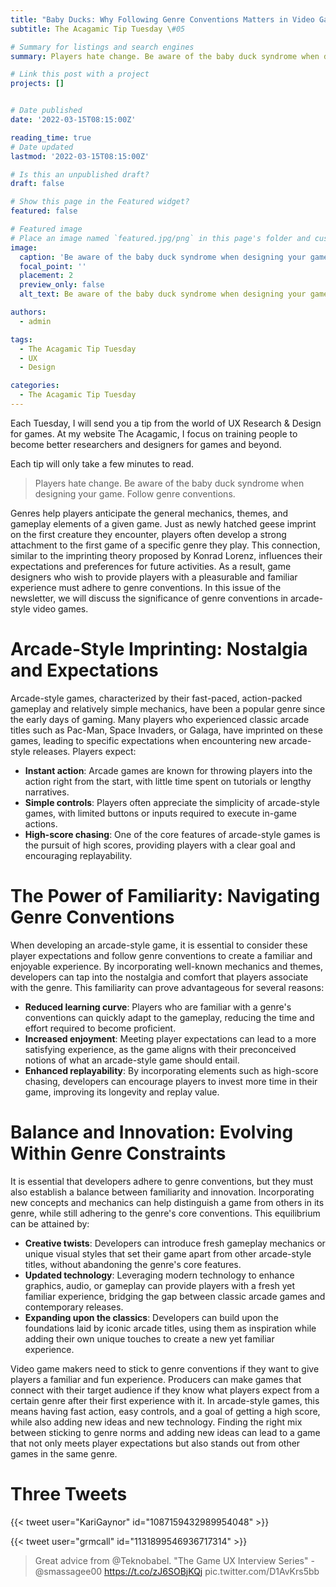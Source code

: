 ```yaml
---
title: "Baby Ducks: Why Following Genre Conventions Matters in Video Games"
subtitle: The Acagamic Tip Tuesday \#05

# Summary for listings and search engines
summary: Players hate change. Be aware of the baby duck syndrome when designing your game. Follow genre conventions.

# Link this post with a project
projects: []


# Date published
date: '2022-03-15T08:15:00Z'

reading_time: true
# Date updated
lastmod: '2022-03-15T08:15:00Z'

# Is this an unpublished draft?
draft: false

# Show this page in the Featured widget?
featured: false

# Featured image
# Place an image named `featured.jpg/png` in this page's folder and customize its options here.
image:
  caption: 'Be aware of the baby duck syndrome when designing your game'
  focal_point: ''
  placement: 2
  preview_only: false
  alt_text: Be aware of the baby duck syndrome when designing your game

authors:
  - admin

tags:
  - The Acagamic Tip Tuesday
  - UX
  - Design

categories:
  - The Acagamic Tip Tuesday
---
```

Each Tuesday, I will send you a tip from the world of UX Research & Design for games. At my website The Acagamic, I focus on training people to become better researchers and designers for games and beyond.

Each tip will only take a few minutes to read.

> Players hate change. Be aware of the baby duck syndrome when designing your game. Follow genre conventions.

Genres help players anticipate the general mechanics, themes, and gameplay elements of a given game. Just as newly hatched geese imprint on the first creature they encounter, players often develop a strong attachment to the first game of a specific genre they play. This connection, similar to the imprinting theory proposed by Konrad Lorenz, influences their expectations and preferences for future activities. As a result, game designers who wish to provide players with a pleasurable and familiar experience must adhere to genre conventions. In this issue of the newsletter, we will discuss the significance of genre conventions in arcade-style video games.

# Arcade-Style Imprinting: Nostalgia and Expectations

Arcade-style games, characterized by their fast-paced, action-packed gameplay and relatively simple mechanics, have been a popular genre since the early days of gaming. Many players who experienced classic arcade titles such as Pac-Man, Space Invaders, or Galaga, have imprinted on these games, leading to specific expectations when encountering new arcade-style releases. Players expect:

- **Instant action**: Arcade games are known for throwing players into the action right from the start, with little time spent on tutorials or lengthy narratives.
- **Simple controls**: Players often appreciate the simplicity of arcade-style games, with limited buttons or inputs required to execute in-game actions.
- **High-score chasing**: One of the core features of arcade-style games is the pursuit of high scores, providing players with a clear goal and encouraging replayability.

# The Power of Familiarity: Navigating Genre Conventions

When developing an arcade-style game, it is essential to consider these player expectations and follow genre conventions to create a familiar and enjoyable experience. By incorporating well-known mechanics and themes, developers can tap into the nostalgia and comfort that players associate with the genre. This familiarity can prove advantageous for several reasons:

- **Reduced learning curve**: Players who are familiar with a genre's conventions can quickly adapt to the gameplay, reducing the time and effort required to become proficient.
- **Increased enjoyment**: Meeting player expectations can lead to a more satisfying experience, as the game aligns with their preconceived notions of what an arcade-style game should entail.
- **Enhanced replayability**: By incorporating elements such as high-score chasing, developers can encourage players to invest more time in their game, improving its longevity and replay value.

# Balance and Innovation: Evolving Within Genre Constraints

It is essential that developers adhere to genre conventions, but they must also establish a balance between familiarity and innovation. Incorporating new concepts and mechanics can help distinguish a game from others in its genre, while still adhering to the genre's core conventions. This equilibrium can be attained by:

- **Creative twists**: Developers can introduce fresh gameplay mechanics or unique visual styles that set their game apart from other arcade-style titles, without abandoning the genre's core features.
- **Updated technology**: Leveraging modern technology to enhance graphics, audio, or gameplay can provide players with a fresh yet familiar experience, bridging the gap between classic arcade games and contemporary releases.
- **Expanding upon the classics**: Developers can build upon the foundations laid by iconic arcade titles, using them as inspiration while adding their own unique touches to create a new yet familiar experience.

Video game makers need to stick to genre conventions if they want to give players a familiar and fun experience. Producers can make games that connect with their target audience if they know what players expect from a certain genre after their first experience with it. In arcade-style games, this means having fast action, easy controls, and a goal of getting a high score, while also adding new ideas and new technology. Finding the right mix between sticking to genre norms and adding new ideas can lead to a game that not only meets player expectations but also stands out from other games in the same genre.

# Three Tweets

{{< tweet user="KariGaynor" id="1087159432989954048" >}}

{{< tweet user="grmcall" id="1131899546936717314" >}}

> Great advice from @Teknobabel. "The Game UX Interview Series" - @smassagee00 https://t.co/zJ6SOBjKQj pic.twitter.com/D1AvKrs5bb